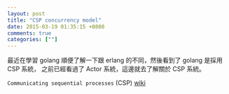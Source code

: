 ```yaml
---
layout: post
title: "CSP concurrency model"
date: 2015-03-19 01:35:15 +0800
comments: true
categories: [""]
---
```



<!-- more -->


最近在學習 golang 順便了解一下跟 erlang 的不同，然後看到了 golang 是採用 CSP 系統，
之前已經看過了 Actor 系統，這邊就去了解關於 CSP 系統。

`Communicating sequential processes` (CSP) [wiki]



[wiki]:http://en.wikipedia.org/wiki/Communicating_sequential_processes